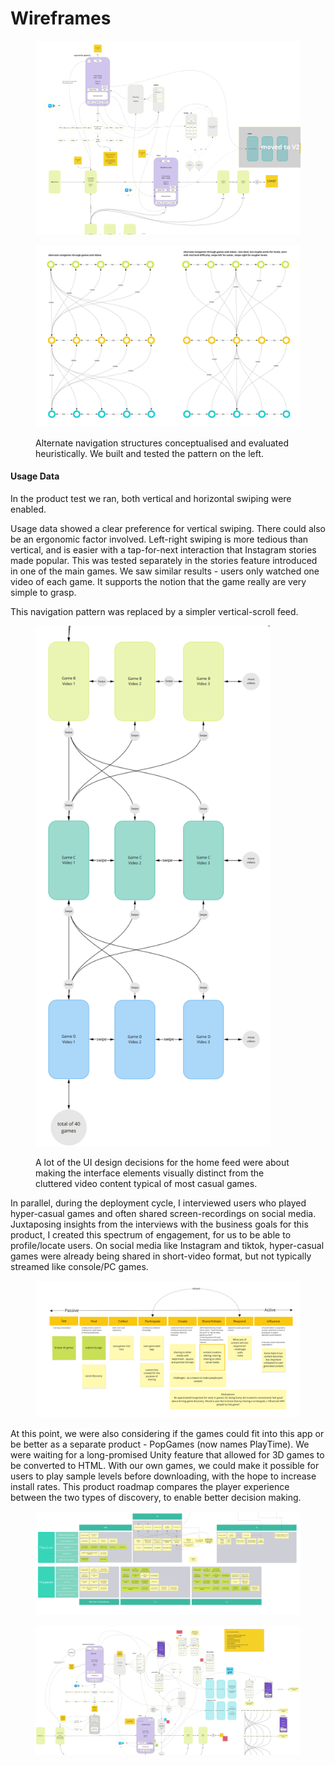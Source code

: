 # Wireframes

<figure><img src="../../../.gitbook/assets/image (2) (1).png" alt=""><figcaption></figcaption></figure>

<figure><img src="../../../.gitbook/assets/image (5) (1).png" alt=""><figcaption><p>Alternate navigation structures conceptualised and evaluated heuristically. We built and tested the pattern on the left.</p></figcaption></figure>

#### Usage Data

In the product test we ran, both vertical and horizontal swiping were enabled.

Usage data showed a clear preference for vertical swiping. There could also be an ergonomic factor involved. Left-right swiping is more tedious than vertical, and is easier with a tap-for-next interaction that Instagram stories made popular. This was tested separately in the stories feature introduced in one of the main games. We saw similar results - users only watched one video of each game. It supports the notion that the game really are very simple to grasp.

This navigation pattern was replaced by a simpler vertical-scroll feed.

<figure><img src="../../../.gitbook/assets/image (6) (1).png" alt="" width="375"><figcaption><p>A lot of the UI design decisions for the home feed were about making the interface elements visually distinct from the cluttered video content typical of most casual games.</p></figcaption></figure>

In parallel, during the deployment cycle, I interviewed users who played hyper-casual games and often shared screen-recordings on social media. Juxtaposing insights from the interviews with the business goals for this product, I created this spectrum of engagement, for us to be able to profile/locate users. On social media like Instagram and tiktok, hyper-casual games were already being shared in short-video format, but not typically streamed like console/PC games.

<figure><img src="../../../.gitbook/assets/image (7) (1).png" alt=""><figcaption></figcaption></figure>

At this point, we were also considering if the games could fit into this app or be better as a separate product - PopGames (now names PlayTime). We were waiting for a long-promised Unity feature that allowed for 3D games to be converted to HTML. With our own games, we could make it possible for users to play sample levels before downloading, with the hope to increase install rates. This product roadmap compares the player experience between the two types of discovery, to enable better decision making.

<figure><img src="../../../.gitbook/assets/image (8) (1).png" alt=""><figcaption></figcaption></figure>

<figure><img src="../../../.gitbook/assets/image (11) (1).png" alt=""><figcaption></figcaption></figure>



